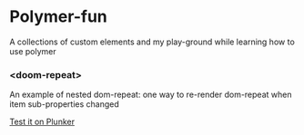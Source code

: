 # Polymer-fun

A collections of custom elements and my play-ground while learning how to use polymer  

### \<doom-repeat\>

An example of nested dom-repeat: one way to re-render dom-repeat when item sub-properties changed

[Test it on Plunker][doom-repeat-plnkr]

[//]: #
[doom-repeat-plnkr]: <http://plnkr.co/edit/Y0P5vNxg46t5fX7gJFxU?p=preview>
